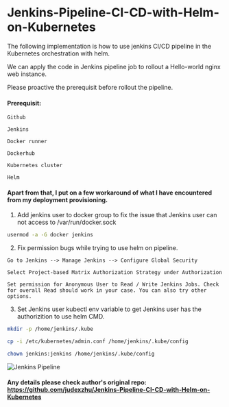 # Jenkins-Pipeline-CI-CD-with-Helm-on-Kubernetes

The following implementation is how to use jenkins CI/CD pipeline in the Kubernetes orchestration with helm.

We can apply the code in Jenkins pipeline job to rollout a Hello-world nginx web instance.

Please proactive the prerequisit before rollout the pipeline.



#### Prerequisit:
```
Github

Jenkins 

Docker runner

Dockerhub

Kubernetes cluster

Helm
```


#### Apart from that, I put on a few workaround of what I have encountered from my deployment provisioning.

1. Add jenkins user to docker group to fix the issue that Jenkins user can not access to /var/run/docker.sock

```Bash
usermod -a -G docker jenkins
```

2. Fix permission bugs while trying to use helm on pipeline.
```
Go to Jenkins --> Manage Jenkins --> Configure Global Security

Select Project-based Matrix Authorization Strategy under Authorization

Set permission for Anonymous User to Read / Write Jenkins Jobs. Check for overall Read should work in your case. You can also try other options.
```

3. Set Jenkins user kubectl env variable to get Jenkins user has the authorizition to use helm CMD. 
```Bash
mkdir -p /home/jenkins/.kube

cp -i /etc/kubernetes/admin.conf /home/jenkins/.kube/config

chown jenkins:jenkins /home/jenkins/.kube/config
```
![Jenkins Pipeline](https://github.com/showerlee/Jenkins-Pipeline-CI-CD-with-Helm-on-Kubernetes/blob/master/Jenkins/kube-helm-pipeline.png?raw=true "Jenkins Pipeline with Helm on Kubernetes")

#### Any details please check author's original repo: https://github.com/judexzhu/Jenkins-Pipeline-CI-CD-with-Helm-on-Kubernetes
